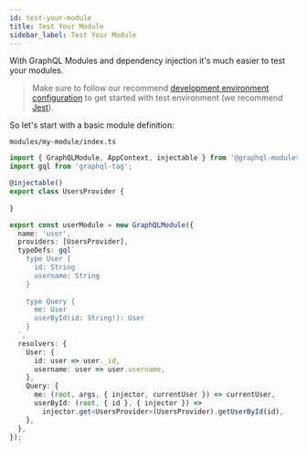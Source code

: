 ```yaml
---
id: test-your-module
title: Test Your Module
sidebar_label: Test Your Module
---
```


With GraphQL Modules and dependency injection it's much easier to test your modules.

> Make sure to follow our recommend [development environment configuration](/TODO) to get started with test environment (we recommend [Jest](https://jestjs.io/)).

So let's start with a basic module definition:

`modules/my-module/index.ts`
```typescript
import { GraphQLModule, AppContext, injectable } from '@graphql-modules/core';
import gql from 'graphql-tag';

@injectable()
export class UsersProvider {
  
}

export const userModule = new GraphQLModule({
  name: 'user',
  providers: [UsersProvider],
  typeDefs: gql`
    type User {
      id: String
      username: String
    }
    
    type Query {
      me: User
      userById(id: String!): User
    }
  `,
  resolvers: {
    User: {
      id: user => user._id,
      username: user => user.username,
    },
    Query: {
      me: (root, args, { injector, currentUser }) => currentUser,
      userById: (root, { id }, { injector }) => 
        injector.get<UsersProvider>(UsersProvider).getUserById(id),
    },
  },
});
```
